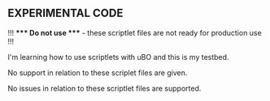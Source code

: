 ## EXPERIMENTAL CODE ##

!!! __*** Do not use ***__ - these scriptlet files are not ready for production use !!!

I'm learning how to use scriptlets with uBO and this is my testbed.

No support in relation to these scriplet files are given.

No issues in relation to these scriptlet files are supported.
